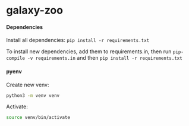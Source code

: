 # galaxy-zoo

#### Dependencies

Install all dependencies: `pip install -r requirements.txt`

To install new dependencies, add them to requirements.in, then run `pip-compile -v requirements.in` and then `pip install -r requirements.txt`

#### pyenv

Create new venv: 
```bash
python3 -m venv venv
```

Activate:
```bash
source venv/bin/activate
```
